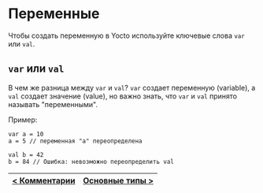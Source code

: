 # Переменные
Чтобы создать переменную в Yocto используйте ключевые слова `var` или `val`.

## `var` или `val`
В чем же разница между `var` и `val`?
`var` создает переменную (variable), а `val` создает значение (value), но важно знать, что `var` и `val` принято называть "переменными".

Пример:
```
var a = 10
a = 5 // переменная "а" переопределена

val b = 42
b = 84 // Ошибка: невозможно переопределить val
```

| [< Комментарии](comments.md) | [Основные типы >](basic_types.md) |
| - | - |